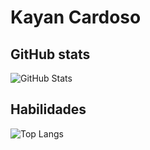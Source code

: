 # Kayan Cardoso

## GitHub stats
![GitHub Stats](https://github-readme-stats.vercel.app/api?username=kayancardoso&theme=transparent&bg_color=000&border_color=30A3DC&show_icons=true&icon_color=30A3DC&title_color=E94D5F&text_color=FFF)

## Habilidades 

![Top Langs](https://github-readme-stats-git-masterrstaa-rickstaa.vercel.app/api/top-langs/?username=kayancardoso&bg_color=000&border_color=30A3DC&title_color=E94D5F&text_color=FFF)

